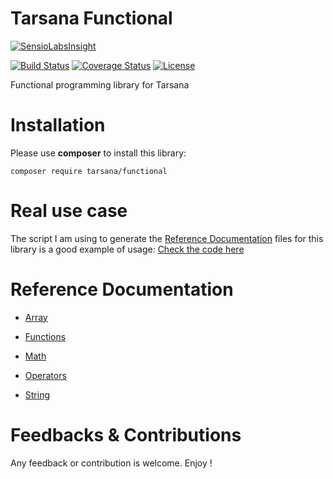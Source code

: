 # Tarsana Functional

[![SensioLabsInsight](https://insight.sensiolabs.com/projects/f3809eb7-6efa-498d-83b2-598d6e7eb9c6/small.png)](https://insight.sensiolabs.com/projects/f3809eb7-6efa-498d-83b2-598d6e7eb9c6)

[![Build Status](https://travis-ci.org/tarsana/functional.svg?branch=master)](https://travis-ci.org/tarsana/functional)
[![Coverage Status](https://coveralls.io/repos/github/tarsana/functional/badge.svg?branch=master)](https://coveralls.io/github/tarsana/functional?branch=master)
[![License](https://poser.pugx.org/laravel/framework/license.svg)](http://opensource.org/licenses/MIT)

Functional programming library for Tarsana

# Installation

Please use **composer** to install this library:

```
composer require tarsana/functional
```

# Real use case

The script I am using to generate the [Reference Documentation](#reference-documentation) files for this library is a good example of usage: [Check the code here](https://github.com/tarsana/functional/blob/master/generate-docs.php)


# Reference Documentation

- [Array](https://github.com/tarsana/functional/blob/master/docs/array.md)

- [Functions](https://github.com/tarsana/functional/blob/master/docs/functions.md)

- [Math](https://github.com/tarsana/functional/blob/master/docs/math.md)

- [Operators](https://github.com/tarsana/functional/blob/master/docs/operators.md)

- [String](https://github.com/tarsana/functional/blob/master/docs/string.md)

# Feedbacks & Contributions

Any feedback or contribution is welcome. Enjoy !
